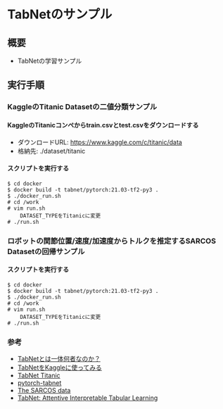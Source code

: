 # TabNetのサンプル

## 概要

* TabNetの学習サンプル

## 実行手順

### KaggleのTitanic Datasetの二値分類サンプル

#### KaggleのTitanicコンペからtrain.csvとtest.csvをダウンロードする

* ダウンロードURL: https://www.kaggle.com/c/titanic/data
* 格納先: ./dataset/titanic

#### スクリプトを実行する

	$ cd docker  
	$ docker build -t tabnet/pytorch:21.03-tf2-py3 .  
	$ ./docker_run.sh  
	# cd /work  
	# vim run.sh
		DATASET_TYPEをTitanicに変更
	# ./run.sh  

### ロボットの関節位置/速度/加速度からトルクを推定するSARCOS Datasetの回帰サンプル

#### スクリプトを実行する

	$ cd docker  
	$ docker build -t tabnet/pytorch:21.03-tf2-py3 .  
	$ ./docker_run.sh  
	# cd /work  
	# vim run.sh
		DATASET_TYPEをTitanicに変更
	# ./run.sh  

### 参考

* [TabNetとは一体何者なのか？](https://zenn.dev/sinchir0/articles/9228eccebfbf579bfdf4)
* [TabNetをKaggleに使ってみる](https://qiita.com/t-smz/items/6e5d6c10aba7a8e3f991)
* [TabNet Titanic](https://www.kaggle.com/tamreff3290/tabnet-titanic)
* [pytorch-tabnet](https://pypi.org/project/pytorch-tabnet/)
* [The SARCOS data](http://www.gaussianprocess.org/gpml/data/)
* [TabNet: Attentive Interpretable Tabular Learning](https://arxiv.org/pdf/1908.07442.pdf)

